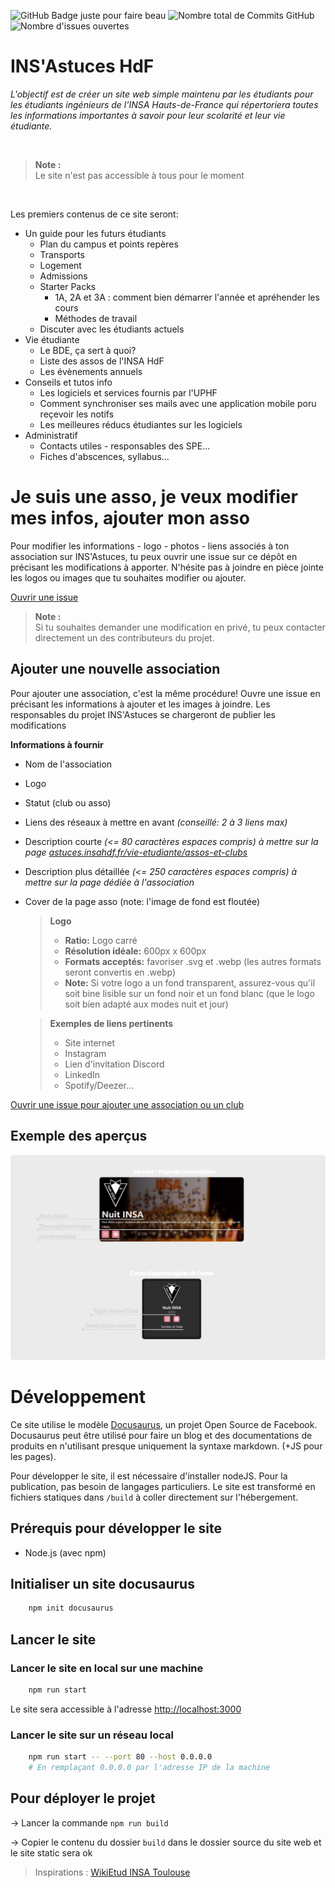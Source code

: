 ![GitHub Badge juste pour faire beau](https://img.shields.io/badge/INS'Astuces-HdF-pink?style=for-the-badge&logo=github&logoColor=white) 
![Nombre total de Commits GitHub](https://img.shields.io/github/commit-activity/t/billyTheSecond/INSAstuces?style=for-the-badge)
![Nombre d'issues ouvertes](https://img.shields.io/github/issues/billyTheSecond/INSAstuces?style=for-the-badge)

# INS'Astuces HdF 
_L'objectif est de créer un site web simple maintenu par les étudiants pour les étudiants ingénieurs de l'INSA Hauts-de-France qui répertoriera toutes les informations importantes à savoir pour leur scolarité et leur vie étudiante._

<br>

> **Note :**<br>
> Le site n'est pas accessible à tous pour le moment

<br>

Les premiers contenus de ce site seront:
- Un guide pour les futurs étudiants
    - Plan du campus et points repères
    - Transports
    - Logement
    - Admissions
    - Starter Packs
        - 1A, 2A et 3A : comment bien démarrer l'année et apréhender les cours
        - Méthodes de travail
    - Discuter avec les étudiants actuels
- Vie étudiante
    - Le BDE, ça sert à quoi?
    - Liste des assos de l'INSA HdF
    - Les évènements annuels
- Conseils et tutos info
    - Les logiciels et services fournis par l'UPHF
    - Comment synchroniser ses mails avec une application mobile poru reçevoir les notifs
    - Les meilleures réducs étudiantes sur les logiciels
- Administratif
    - Contacts utiles - responsables des SPE...
    - Fiches d'abscences, syllabus...





# Je suis une asso, je veux modifier mes infos, ajouter mon asso

Pour modifier les informations - logo - photos - liens associés à ton association sur INS'Astuces, tu peux ouvrir une issue sur ce dépôt en précisant les modifications à apporter. N'hésite pas à joindre en pièce jointe les logos ou images que tu souhaites modifier ou ajouter.

[Ouvrir une issue](https://github.com/billyTheSecond/INSAstuces/issues/new)

> **Note :**<br>
> Si tu souhaites demander une modification en privé, tu peux contacter directement un des contributeurs du projet.

## Ajouter une nouvelle association
Pour ajouter une association, c'est la même procédure! Ouvre une issue en précisant les informations à ajouter et les images à joindre. Les responsables du projet INS'Astuces se chargeront de publier les modifications

**Informations à fournir**
- Nom de l'association
- Logo
- Statut (club ou asso)
- Liens des réseaux à mettre en avant _(conseillé: 2 à 3 liens max)_
- Description courte _(<= 80 caractères espaces compris) à mettre sur la page [astuces.insahdf.fr/vie-etudiante/assos-et-clubs](https://astuces.insahdf.fr/vie-etudiante/assos-et-clubs)_
- Description plus détaillée _(<= 250 caractères espaces compris) à mettre sur la page dédiée à l'association_
- Cover de la page asso (note: l'image de fond est floutée)


    > **Logo**
    > - **Ratio:** Logo carré <br/>
    > - **Résolution idéale:** 600px x 600px<br/>
    > - **Formats acceptés:** favoriser .svg et .webp  (les autres formats seront convertis en .webp) <br/>
    > - **Note:** Si votre logo a un fond transparent, assurez-vous qu'il soit bine lisible sur un fond noir et un fond blanc (que le logo soit bien adapté aux modes nuit et jour)

    >  **Exemples de liens pertinents**
    >- Site internet
    >- Instagram
    >- Lien d'invitation Discord
    >- LinkedIn
    >- Spotify/Deezer...

[Ouvrir une issue pour ajouter une association ou un club](https://github.com/billyTheSecond/INSAstuces/issues/new)

## Exemple des aperçus
![Aperçu de la page des assos](INSAstuces/static/img/insastuces/demo/exemple_grand_apercu.png)






# Développement

Ce site utilise le modèle [Docusaurus](https://docusaurus.io), un projet Open Source de Facebook. Docusaurus peut être utilisé pour faire un blog et des documentations de produits en n'utilisant presque uniquement la syntaxe markdown. (+JS pour les pages). 

Pour développer le site, il est nécessaire d'installer nodeJS. Pour la publication, pas besoin de langages particuliers. Le site est transformé en fichiers statiques dans `/build` à coller directement sur l'hébergement.

## Prérequis pour développer le site

- Node.js (avec npm)

## Initialiser un site docusaurus


```bash 
    npm init docusaurus
```

## Lancer le site
    
### Lancer le site en local sur une machine
```bash
    npm run start
```
Le site sera accessible à l'adresse [http://localhost:3000](http://localhost:3000)

### Lancer le site sur un réseau local

```bash
    npm run start -- --port 80 --host 0.0.0.0
    # En remplaçant 0.0.0.0 par l'adresse IP de la machine
```

## Pour déployer le projet

-> Lancer la commande `npm run build`

-> Copier le contenu du dossier `build` dans le dossier source du site web et le site static sera ok




> Inspirations : [WikiEtud INSA Toulouse](https://wiki.etud.insa-toulouse.fr/)